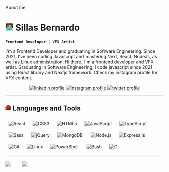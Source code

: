 About me

# <img src="./images/coder.png" width=25 /> **Sillas Bernardo**

**`Frontend Developer | VFX Artist`**

I'm a Frontend Developer and graduating in Software Engineering. Since 2021, I've been coding Javascript and mastering Next, React, NodeJs, as well as Linux administration.
Hi there. I'm a frontend developer and VFX artist. Graduating in Software Engineering, I code javascript since 2021 using React library and Nextjs framework. Check my instagram profile for VFX content.

<p align="center">
  <a href="https://www.linkedin.com/in/sillasbernardo/">
    <img alt="linkedin profile" title="Check my LinkedIn profile" src="https://img.shields.io/badge/LinkedIn-0077B5?style=for-the-badge&logo=linkedin&logoColor=white"/></a>
  <a href="https://www.instagram.com/sillas.bernard/">
    <img alt="instagram profile" title="Follow me on Instagram" src="https://img.shields.io/badge/Instagram-E4405F?style=for-the-badge&logo=instagram&logoColor=white"/></a> 
  <a href="https://twitter.com/bernardo_sillas">
    <img alt="twitter profile" title="Follow me on Twitter" src="https://img.shields.io/badge/Twitter-1DA1F2?style=for-the-badge&logo=twitter&logoColor=white"/></a>
</p>

---

## <img src="./images/tool.png" width=18 /> **Languages and Tools**

<p float="left">
<img style="margin: 10px" src="https://profilinator.rishav.dev/skills-assets/react-original-wordmark.svg" alt="React" height="40" />
<img style="margin: 10px" src="https://profilinator.rishav.dev/skills-assets/css3-original-wordmark.svg" alt="CSS3" height="40" />  
<img style="margin: 10px" src="https://profilinator.rishav.dev/skills-assets/html5-original-wordmark.svg" alt="HTML5" height="40" />  
<img style="margin: 10px" src="https://profilinator.rishav.dev/skills-assets/javascript-original.svg" alt="JavaScript" height="40" />  
<img style="margin: 10px" src="https://profilinator.rishav.dev/skills-assets/typescript-original.svg" alt="TypeScript" height="40" />  
<img style="margin: 10px" src="https://profilinator.rishav.dev/skills-assets/sass-original.svg" alt="Sass" height="40" />  
<img style="margin: 10px" src="https://profilinator.rishav.dev/skills-assets/jquery.png" alt="jQuery" height="40" />
<img style="margin: 10px" src="https://profilinator.rishav.dev/skills-assets/mongodb-original-wordmark.svg" alt="MongoDB" height="40" />  
<img style="margin: 10px" src="https://profilinator.rishav.dev/skills-assets/nodejs-original-wordmark.svg" alt="Node.js" height="40" />  
<img style="margin: 10px" src="https://profilinator.rishav.dev/skills-assets/express-original-wordmark.svg" alt="Express.js" height="40" />
<img style="margin: 10px" src="https://profilinator.rishav.dev/skills-assets/git-scm-icon.svg" alt="Git" height="40" />  
<img style="margin: 10px" src="https://profilinator.rishav.dev/skills-assets/linux-original.svg" alt="Linux" height="40" />  
<img style="margin: 10px" src="https://profilinator.rishav.dev/skills-assets/powershell.png" alt="PowerShell" height="40" />  
<img style="margin: 10px" src="https://profilinator.rishav.dev/skills-assets/gnu_bash-icon.svg" alt="Bash" height="40" />  
<img style="margin: 10px" src="https://profilinator.rishav.dev/skills-assets/c-original.svg" alt="C" height="40" />
</p>

---

<img align="left" src="https://github-readme-stats.vercel.app/api/top-langs/?username=sillasbernardo&theme=dracula&hide=scss,html,css,ejs" />

<img align="right" width=450 src="https://github-readme-streak-stats.herokuapp.com/?user=sillasbernardo&theme=dracula" />

